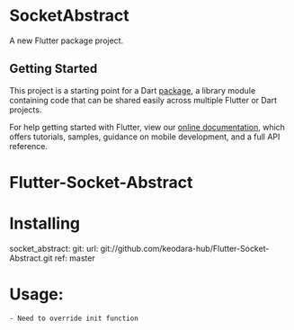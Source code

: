 # SocketAbstract

A new Flutter package project.

## Getting Started

This project is a starting point for a Dart
[package](https://flutter.dev/developing-packages/),
a library module containing code that can be shared easily across
multiple Flutter or Dart projects.

For help getting started with Flutter, view our 
[online documentation](https://flutter.dev/docs), which offers tutorials, 
samples, guidance on mobile development, and a full API reference.
# Flutter-Socket-Abstract
# Installing 
socket_abstract:
    git:
      url: git://github.com/keodara-hub/Flutter-Socket-Abstract.git
      ref: master
# Usage:
    - Need to override init function
    